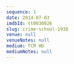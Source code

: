 ```yaml
---
sequence: 1
date: 2014-07-03
imdbId: tt0030026
slug: crime-school-1938
venue: null
venueNotes: null
medium: TCM HD
mediumNotes: null
---
```


